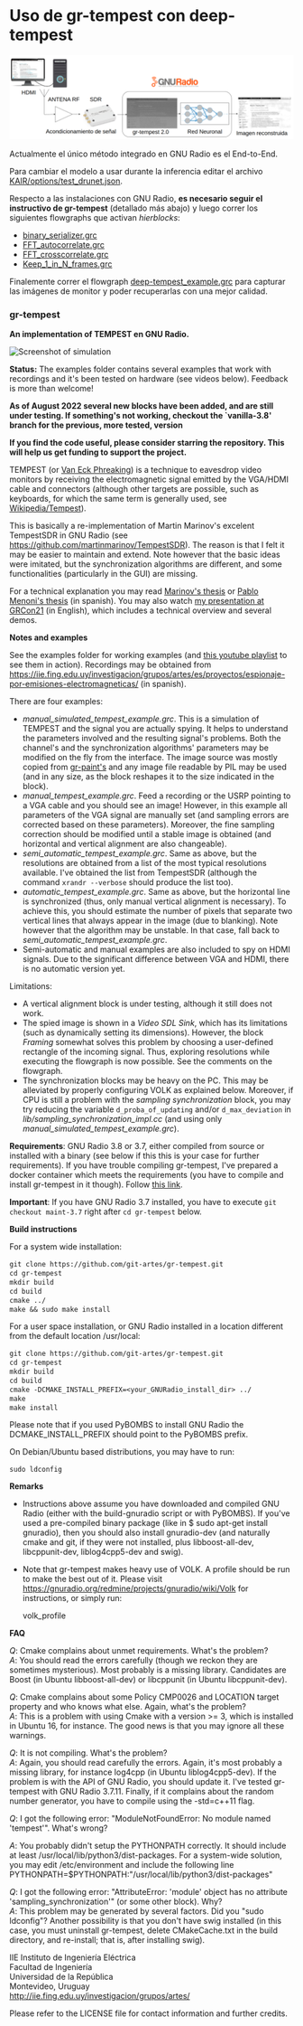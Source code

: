 # Uso de gr-tempest con deep-tempest

<img src="sistema.png"/>

Actualmente el único método integrado en GNU Radio es el End-to-End. 

Para cambiar el modelo a usar durante la inferencia editar el archivo [KAIR/options/test_drunet.json](../KAIR/options/test_drunet.json).

Respecto a las instalaciones con GNU Radio, **es necesario seguir el instructivo de gr-tempest** (detallado más abajo) y luego correr los siguientes flowgraphs que activan *hierblocks*:

- [binary_serializer.grc](~/gr-tempest/examples/binary_serializer.grc)
- [FFT_autocorrelate.grc](~/gr-tempest/examples/FFT_autocorrelate.grc)
- [FFT_crosscorrelate.grc](~/gr-tempest/examples/FFT_crosscorrelate.grc)
- [Keep_1_in_N_frames.grc](~/gr-tempest/examples/Keep_1_in_N_frames.grc)

Finalemente correr el flowgraph [deep-tempest_example.grc](~/gr-tempest/examples/deep-tempest_example.grc) para capturar las imágenes de monitor y poder recuperarlas con una mejor calidad.

### gr-tempest

**An implementation of TEMPEST en GNU Radio.** 

![Screenshot of simulation](https://iie.fing.edu.uy/investigacion/grupos/artes/wp-content/uploads/sites/13/2020/05/captura_tempest.png)

**Status:** The examples folder contains several examples that work with recordings and it's been tested on hardware (see videos below). Feedback is more than welcome!

**As of August 2022 several new blocks have been added, and are still under testing. If something's not working, checkout the `vanilla-3.8' branch for the previous, more tested, version**

**If you find the code useful, please consider starring the repository. This will help us get funding to support the project.**

TEMPEST (or [Van Eck Phreaking](https://en.wikipedia.org/wiki/Van_Eck_phreaking)) is a technique to eavesdrop video monitors by receiving the electromagnetic signal emitted by the VGA/HDMI cable and connectors (although other targets are possible, such as keyboards, for which the same term is generally used, see [Wikipedia/Tempest](https://en.wikipedia.org/wiki/Tempest_(codename))). 

This is basically a re-implementation of Martin Marinov's excelent TempestSDR in GNU Radio (see https://github.com/martinmarinov/TempestSDR). The reason is that I felt it may be easier to maintain and extend. Note however that the basic ideas were imitated, but the synchronization algorithms are different, and some functionalities (particularly in the GUI) are missing. 

For a technical explanation you may read [Marinov's thesis](https://github.com/martinmarinov/TempestSDR/raw/master/documentation/acs-dissertation.pdf) or [Pablo Menoni's thesis](https://iie.fing.edu.uy/publicaciones/2018/Men18/) (in spanish). You may also watch [my presentation at GRCon21](https://youtu.be/k_vsFspGpAA) (in English), which includes a technical overview and several demos.

**Notes and examples**

See the examples folder for working examples (and [this youtube playlist](https://www.youtube.com/playlist?list=PLgyC55ufTHCJ9NARNCnoL9QT7isSI9SeV) to see them in action). Recordings may be obtained from https://iie.fing.edu.uy/investigacion/grupos/artes/es/proyectos/espionaje-por-emisiones-electromagneticas/ (in spanish).

There are four examples: 
- *manual_simulated_tempest_example.grc*. This is a simulation of TEMPEST and the signal you are actually spying. It helps to understand the parameters involved and the resulting signal's problems. Both the channel's and the synchronization algorithms' parameters may be modified on the fly from the interface. The image source was mostly copied from [gr-paint's](https://github.com/drmpeg/gr-paint) and any image file readable by PIL may be used (and in any size, as the block reshapes it to the size indicated in the block). 
- *manual_tempest_example.grc*. Feed a recording or the USRP pointing to a VGA cable and you should see an image! However, in this example all parameters of the VGA signal are manually set (and sampling errors are corrected based on these parameters). Moreover, the fine sampling correction should be modified until a stable image is obtained (and horizontal and vertical alignment are also changeable). 
- *semi_automatic_tempest_example.grc*. Same as above, but the resolutions are obtained from a list of the most typical resolutions available. I've obtained the list from TempestSDR (although the command `xrandr --verbose` should produce the list too). 
- *automatic_tempest_example.grc*. Same as above, but the horizontal line is synchronized (thus, only manual vertical alignment is necessary). To achieve this, you should estimate the number of pixels that separate two vertical lines that always appear in the image (due to blanking). Note however that the algorithm may be unstable. In that case, fall back to *semi_automatic_tempest_example.grc*. 
- Semi-automatic and manual examples are also included to spy on HDMI signals. Due to the significant difference between VGA and HDMI, there is no automatic version yet. 

Limitations: 
- A vertical alignment block is under testing, although it still does not work. 
- The spied image is shown in a *Video SDL Sink*, which has its limitations (such as dynamically setting its dimensions). However, the block *Framing* somewhat solves this problem by choosing a user-defined rectangle of the incoming signal. Thus, exploring resolutions while executing the flowgraph is now possible. See the comments on the flowgraph. 
- The synchronization blocks may be heavy on the PC. This may be alleviated by properly configuring VOLK as explained below. Moreover, if CPU is still a problem with the *sampling synchronization* block, you may try reducing the variable `d_proba_of_updating` and/or `d_max_deviation` in *lib/sampling_synchronization_impl.cc* (and using only *manual_simulated_tempest_example.grc*).

**Requirements**: GNU Radio 3.8 or 3.7, either compiled from source or installed with a binary (see below if this this is your case for further requirements). If you have trouble compiling gr-tempest, I've prepared a docker container which meets the requirements (you have to compile and install gr-tempest in it though). Follow [this link](https://github.com/git-artes/docker-gnuradio). 

**Important**: If you have GNU Radio 3.7 installed, you have to execute `git checkout maint-3.7` right after `cd gr-tempest` below.

**Build instructions**

For a system wide installation:

    git clone https://github.com/git-artes/gr-tempest.git  
    cd gr-tempest
    mkdir build  
    cd build  
    cmake ../  
    make && sudo make install  

For a user space installation, or GNU Radio installed in a location different from the default location /usr/local:

    git clone https://github.com/git-artes/gr-tempest.git  
    cd gr-tempest 
    mkdir build  
    cd build  
    cmake -DCMAKE_INSTALL_PREFIX=<your_GNURadio_install_dir> ../
    make
    make install  

Please note that if you used PyBOMBS to install GNU Radio the DCMAKE_INSTALL_PREFIX should point to the PyBOMBS prefix. 

On Debian/Ubuntu based distributions, you may have to run:

    sudo ldconfig  

**Remarks**
- Instructions above assume you have downloaded and compiled GNU Radio (either with the build-gnuradio script or with PyBOMBS). If you've used a pre-compiled binary package (like in $ sudo apt-get install gnuradio), then you should also install gnuradio-dev (and naturally cmake and git, if they were not installed, plus libboost-all-dev, libcppunit-dev, liblog4cpp5-dev and swig).   
- Note that gr-tempest makes heavy use of VOLK. A profile should be run to make the best out of it. Please visit https://gnuradio.org/redmine/projects/gnuradio/wiki/Volk for instructions, or simply run:   

    volk_profile 

**FAQ**

*Q*: Cmake complains about unmet requirements. What's the problem?   
*A*: You should read the errors carefully (though we reckon they are sometimes mysterious). Most probably is a missing library. Candidates are Boost (in Ubuntu libboost-all-dev) or libcppunit (in Ubuntu libcppunit-dev).   

*Q*: Cmake complains about some Policy CMP0026 and LOCATION target property and who knows what else. Again, what's the problem?  
*A*: This is a problem with using Cmake with a version >= 3, which is installed in Ubuntu 16, for instance. The good news is that you may ignore all these warnings. 

*Q*: It is not compiling. What's the problem?  
*A*: Again, you should read carefully the errors. Again, it's most probably a missing library, for instance log4cpp (in Ubuntu liblog4cpp5-dev). If the problem is with the API of GNU Radio, you should update it. I've tested gr-tempest with GNU Radio 3.7.11. Finally, if it complains about the random number generator, you have to compile using the -std=c++11 flag. 

*Q*: I got the following error: "ModuleNotFoundError: No module named 'tempest'". What's wrong?

*A*: You probably didn't setup the PYTHONPATH correctly. It should include at least /usr/local/lib/python3/dist-packages. For a system-wide solution, you may edit /etc/environment and include the following line PYTHONPATH=$PYTHONPATH:"/usr/local/lib/python3/dist-packages"

*Q*: I got the following error: "AttributeError: 'module' object has no attribute 'sampling_synchronization'" (or some other block). Why?  
*A*: This problem may be generated by several factors. Did you "sudo ldconfig"? Another possibility is that you don't have swig installed (in this case, you must uninstall gr-tempest, delete CMakeCache.txt in the build directory, and re-install; that is, after installing swig).   

IIE Instituto de Ingeniería Eléctrica  
Facultad de Ingeniería  
Universidad de la República  
Montevideo, Uruguay  
http://iie.fing.edu.uy/investigacion/grupos/artes/  
  
Please refer to the LICENSE file for contact information and further credits.   

